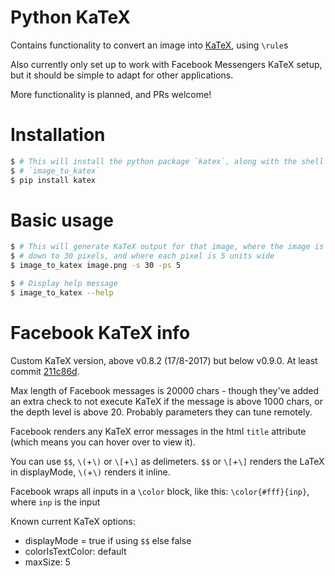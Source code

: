 # Python KaTeX
Contains functionality to convert an image into [KaTeX](https://github.com/Khan/KaTeX), using `\rule`s

Also currently only set up to work with Facebook Messengers KaTeX setup, but it should be simple to adapt for other applications.

More functionality is planned, and PRs welcome!


# Installation

```sh
$ # This will install the python package `katex`, along with the shell command
$ # `image_to_katex`
$ pip install katex
```

# Basic usage

```sh
$ # This will generate KaTeX output for that image, where the image is scaled
$ # down to 30 pixels, and where each pixel is 5 units wide
$ image_to_katex image.png -s 30 -ps 5
```

```sh
$ # Display help message
$ image_to_katex --help
```

# Facebook KaTeX info
Custom KaTeX version, above v0.8.2 (17/8-2017) but below v0.9.0. At least commit [211c86d](https://github.com/KaTeX/KaTeX/commit/211c86d39bcdc421149628f7b266891138cbdb1a).

Max length of Facebook messages is 20000 chars - though they've added an extra check to not execute KaTeX if the message is above 1000 chars, or the depth level is above 20. Probably parameters they can tune remotely.

Facebook renders any KaTeX error messages in the html `title` attribute (which means you can hover over to view it).

You can use `$$`, `\(`+`\)` or `\[`+`\]` as delimeters. `$$` or `\[`+`\]` renders the LaTeX in displayMode, `\(`+`\)` renders it inline.

Facebook wraps all inputs in a `\color` block, like this: `\color{#fff}{inp}`, where `inp` is the input

Known current KaTeX options:

- displayMode = true if using `$$` else false
- colorIsTextColor: default
- maxSize: 5
